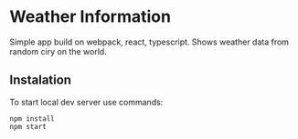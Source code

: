 # Weather Information

Simple app build on webpack, react, typescript.
Shows weather data from random ciry on the world.

## Instalation

To start local dev server use commands:


```
npm install
npm start
```
